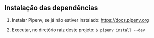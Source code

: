 ## Instalação das dependências

1. Instalar Pipenv, se já não estiver instalado: https://docs.pipenv.org

2. Executar, no diretório raiz deste projeto: `$ pipenv install --dev`
